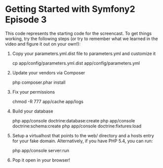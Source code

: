 Getting Started with Symfony2 Episode 3
=======================================

This code represents the starting code for the screencast. To get things working,
try the following steps (or try to remember what we learned in the video and figure
it out on your own!):

1) Copy your parameters.yml.dist file to parameters.yml and customize it

    cp app/config/parameters.yml.dist app/config/parameters.yml

2) Update your vendors via Composer

    php composer.phar install

3) Fix your permissions

    chmod -R 777 app/cache app/logs

4) Build your database

    php app/console doctrine:database:create
    php app/console doctrine:schema:create
    php app/console doctrine:fixtures:load

5) Setup a virtualhost that points to the web/ directory and a hosts entry
for your fake domain. Alternatively, if you have PHP 5.4, you can run:

   php app/console server:run

6) Pop it open in your browser!

